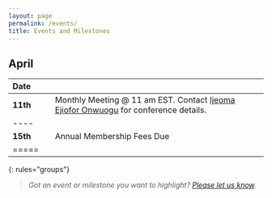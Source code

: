 ```yaml
---
layout: page
permalink: /events/
title: Events and Milestones
---
```


## April

| Date     | |  |
|:--------|:---|:--------|
| **11th** | | Monthly Meeting @ 11 am EST. Contact [Ijeoma Ejiofor Onwuogu](mailto:ijeoma.ejiofor@fggconitsha.com) for conference details.|  
|----
| **15th** | | Annual Membership Fees Due | 
|=====
{: rules="groups"}


> *Got an event or milestone you want to highlight? [Please let us know](mailto:contactus@fggconitsha.com).*


